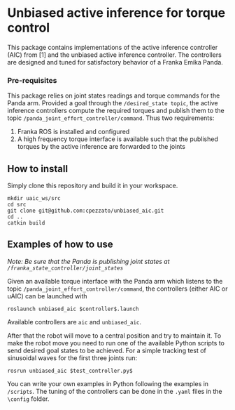 # Unbiased active inference for torque control

This package contains implementations of the active inference controller (AIC) from [1] and the unbiased active inference controller. The controllers are designed and tuned for satisfactory behavior of a Franka Emika Panda. 

### Pre-requisites 
This package relies on joint states readings and torque commands for the Panda arm. Provided a goal through the ````/desired_state topic````, the active inference controllers compute the required torques and publish them to the topic ````/panda_joint_effort_controller/command````. Thus two requirements:

1. Franka ROS is installed and configured
2. A high frequency torque interface is available such that the published torques by the active inference are forwarded to the joints

## How to install
Simply clone this repository and build it in your workspace.

````
mkdir uaic_ws/src
cd src
git clone git@github.com:cpezzato/unbiased_aic.git
cd ..
catkin build
````

## Examples of how to use

*Note: Be sure that the Panda is publishing joint states at ````/franka_state_controller/joint_states````*


Given an available torque interface with the Panda arm which listens to the topic ````/panda_joint_effort_controller/command````, the controllers (either AIC or uAIC) can be launched with
````
roslaunch unbiased_aic $controller$.launch
````

Available controllers are ````aic```` and ````unbiased_aic````.  

After that the robot will move to a central position and try to maintain it. To make the robot move you need to run one of the available Python scripts to send desired goal states to be achieved. For a simple tracking test of sinusoidal waves for the first three joints run:

````
rosrun unbiased_aic $test_controller.py$
````

You can write your own examples in Python following the examples in ````/scripts````. The tuning of the controllers can be done in the ````.yaml```` files in the ````\config```` folder. 


